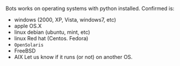 Bots works on operating systems with python installed.
Confirmed is:
  * windows (2000, XP, Vista, windows7, etc)
  * apple OS.X
  * linux debian (ubuntu, mint, etc)
  * linux Red hat (Centos. Fedora)
  * `OpenSolaris`
  * FreeBSD
  * AIX
Let us know if it runs (or not) on another OS.